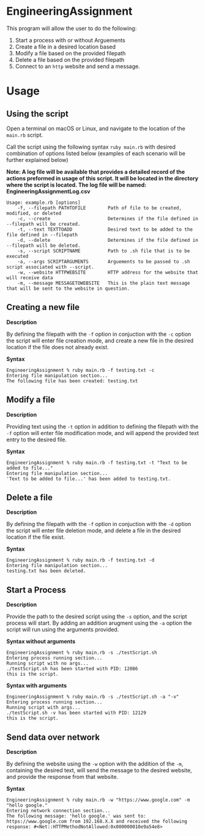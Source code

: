 # EngineeringAssignment
This program will allow the user to do the following:

1. Start a process with or without Arguements
2. Create a file in a desired location based
3. Modify a file based on the provided filepath
4. Delete a file based on the provided filepath
5. Connect to an `http` website and send a message.

# Usage
## Using the script

Open a terminal on macOS or Linux, and navigate to the location of the `main.rb` script.

Call the script using the following syntax `ruby main.rb` with desired combination of options listed below (examples of each scenario will be further explained below)

**Note: A log file will be available that provides a detailed record of the actions preformed in usage of this script. It will be located in the directory where the script is located. The log file will be named: EngineeringAssignmentLog.csv**

```
Usage: example.rb [options]
    -f, --filepath PATHTOFILE        Path of file to be created, modified, or deleted
    -c, --create                     Determines if the file defined in --filepath will be created.
    -t, --text TEXTTOADD             Desired text to be added to the file defined in --filepath
    -d, --delete                     Determines if the file defined in --filepath will be deleted.
    -s, --script SCRIPTNAME          Path to .sh file that is to be executed
    -a, --args SCRIPTARGUMENTS       Arguements to be passed to .sh script associated with --script.
    -w, --website HTTPWEBSITE        HTTP address for the website that will receive data
    -m, --message MESSAGETOWEBSITE   This is the plain text message that will be sent to the website in question.
```

## Creating a new file

**Description**

By defining the filepath with the `-f` option in conjuction with the `-c` option the script will enter file creation mode, and create a new file in the desired location if the file does not already exist. 

**Syntax**
```
EngineeringAssignment % ruby main.rb -f testing.txt -c                             
Entering file manipulation section...
The following file has been created: testing.txt
```

## Modify a file

**Description**

Providing text using the `-t` option in addition to defining the filepath with the `-f` option will enter file modification mode, and will append the provided text entry to the desired file.

**Syntax**
```
EngineeringAssignment % ruby main.rb -f testing.txt -t "Text to be added to file..."
Entering file manipulation section...
'Text to be added to file...' has been added to testing.txt.
```

## Delete a file

**Description**

By defining the filepath with the `-f` option in conjuction with the `-d` option the script will enter file deletion mode, and delete a file in the desired location if the file exist. 

**Syntax**
```
EngineeringAssignment % ruby main.rb -f testing.txt -d                              
Entering file manipulation section...
testing.txt has been deleted.
```

## Start a Process

**Description**

Provide the path to the desired script using the `-s` option, and the script process will start. By adding an addition arugment using the `-a` option the script will run using the arguments provided.

**Syntax without arguments**
```
EngineeringAssignment % ruby main.rb -s ./testScript.sh
Entering process running section...
Running script with no args...
./testScript.sh has been started with PID: 12086
this is the script.
```

**Syntax with arguments**
```
EngineeringAssignment % ruby main.rb -s ./testScript.sh -a "-v"
Entering process running section...
Running script with args...
./testScript.sh -v has been started with PID: 12129
this is the script.
```

## Send data over network

**Description**

By defining the website using the `-w` option with the addition of the `-m`, containing the desired text, will send the message to the desired website, and provide the response from that website.

**Syntax**
```
EngineeringAssignment % ruby main.rb -w "https://www.google.com" -m "hello google."
Entering network connection section...
The following message: 'hello google.' was sent to: https://www.google.com from 192.168.X.X and received the following response: #<Net::HTTPMethodNotAllowed:0x000000010e9a54e8>
```